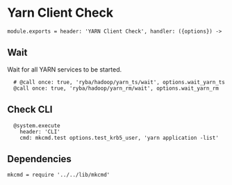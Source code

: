 
# Yarn Client Check

    module.exports = header: 'YARN Client Check', handler: ({options}) ->

## Wait

Wait for all YARN services to be started.

      # @call once: true, 'ryba/hadoop/yarn_ts/wait', options.wait_yarn_ts
      @call once: true, 'ryba/hadoop/yarn_rm/wait', options.wait_yarn_rm

## Check CLI

      @system.execute
        header: 'CLI'
        cmd: mkcmd.test options.test_krb5_user, 'yarn application -list'

## Dependencies

    mkcmd = require '../../lib/mkcmd'
